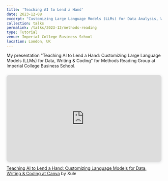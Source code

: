 ```yaml
---
title: 'Teaching AI to Lend a Hand'
date: 2023-12-08
excerpt: "Customizing Large Language Models (LLMs) for Data Analysis, Writing & Coding"
collection: talks
permalink: /talks/2023-12/methods-reading
type: Tutorial
venue: Imperial College Business School
location: London, UK
---
```


My presentation "Teaching AI to Lend a Hand: Customizing Large Language Models (LLMs) for Data, Writing & Coding" for Methods Reading Group at Imperial College Business School.

<div style="position: relative; width: 100%; height: 0; padding-top: 56.2500%;
 padding-bottom: 0; box-shadow: 0 2px 8px 0 rgba(63,69,81,0.16); margin-top: 1.6em; margin-bottom: 0.9em; overflow: hidden;
 border-radius: 8px; will-change: transform;">
  <iframe loading="lazy" style="position: absolute; width: 100%; height: 100%; top: 0; left: 0; border: none; padding: 0;margin: 0;"
    src="https:&#x2F;&#x2F;www.canva.com&#x2F;design&#x2F;DAF2Y_P0OoU&#x2F;myJ9SeJMtnyCTR7M8-K5QQ&#x2F;view?embed" allowfullscreen="allowfullscreen" allow="fullscreen">
  </iframe>
</div>
<a href="https:&#x2F;&#x2F;www.canva.com&#x2F;design&#x2F;DAF2Y_P0OoU&#x2F;myJ9SeJMtnyCTR7M8-K5QQ&#x2F;view?utm_content=DAF2Y_P0OoU&amp;utm_campaign=designshare&amp;utm_medium=embeds&amp;utm_source=link" target="_blank" rel="noopener">Teaching AI to Lend a Hand: Customizing Language Models for Data, Writing & Coding at Canva</a> by Xule